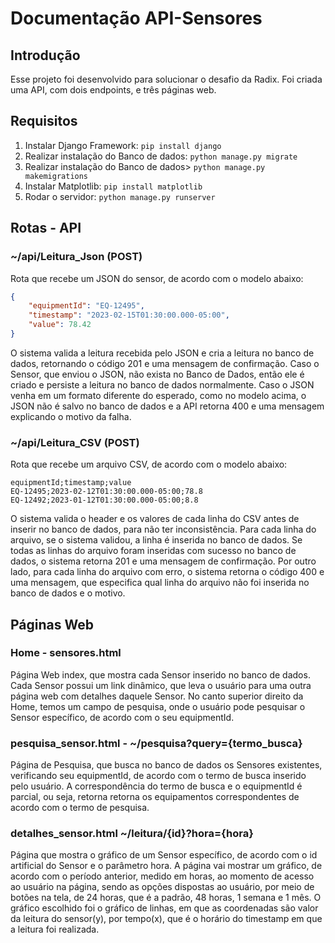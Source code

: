 # Documentação API-Sensores

## Introdução

Esse projeto foi desenvolvido para solucionar o desafio da Radix.
Foi criada uma API, com dois endpoints, e três páginas web.

## Requisitos 
1. Instalar Django Framework: `pip install django`
2. Realizar instalação do Banco de dados: `python manage.py migrate`
3. Realizar instalação do Banco de dados> `python manage.py makemigrations`
4. Instalar Matplotlib: `pip install matplotlib`
5. Rodar o servidor: `python manage.py runserver`

## Rotas - API

### ~/api/Leitura_Json (POST)
Rota que recebe um JSON do sensor, de acordo com o modelo abaixo:
```JSON
{
    "equipmentId": "EQ-12495",
    "timestamp": "2023-02-15T01:30:00.000-05:00",
    "value": 78.42
}
```
O sistema valida a leitura recebida pelo JSON e cria a leitura no banco de dados, retornando o código 201 e uma mensagem de confirmação. Caso o Sensor, que enviou o JSON, não exista no Banco de Dados, então ele é criado e persiste a leitura no banco de dados normalmente. Caso o JSON venha em um formato diferente do esperado, como no modelo acima, o JSON não é salvo no banco de dados e a API retorna 400 e uma mensagem explicando o motivo da falha.

### ~/api/Leitura_CSV (POST)
Rota que recebe um arquivo CSV, de acordo com o modelo abaixo:
```CSV
equipmentId;timestamp;value
EQ-12495;2023-02-12T01:30:00.000-05:00;78.8
EQ-12492;2023-01-12T01:30:00.000-05:00;8.8
```
O sistema valida o header e os valores de cada linha do CSV antes de inserir no banco de dados, para não ter inconsistência. Para cada linha do arquivo, se o sistema validou, a linha é inserida no banco de dados. Se todas as linhas do arquivo foram inseridas com sucesso no banco de dados, o sistema retorna 201 e uma mensagem de confirmação. Por outro lado, para cada linha do arquivo com erro, o sistema retorna o código 400 e uma mensagem, que especifica qual linha do arquivo não foi inserida no banco de dados e o motivo.


## Páginas Web

### Home - sensores.html
Página Web index, que mostra cada Sensor inserido no banco de dados. Cada Sensor possui um link dinâmico, que leva o usuário para uma outra página web com detalhes daquele Sensor. No canto superior direito da Home, temos um campo de pesquisa, onde o usuário pode pesquisar o Sensor específico, de acordo com o seu equipmentId.

### pesquisa_sensor.html -  ~/pesquisa?query={termo_busca} 
Página de Pesquisa, que busca no banco de dados os Sensores existentes, verificando seu equipmentId, de acordo com o termo de busca inserido pelo usuário. A correspondência do termo de busca e o equipmentId é parcial, ou seja, retorna retorna os equipamentos correspondentes de acordo com o termo de pesquisa.

### detalhes_sensor.html ~/leitura/{id}?hora={hora}
Página que mostra o gráfico de um Sensor específico, de acordo com o id artificial do Sensor e o parâmetro hora. A página vai mostrar um gráfico, de acordo com o período anterior, medido em horas, ao momento de acesso ao usuário na página, sendo as opções dispostas ao usuário, por meio de botões na tela, de 24 horas, que é a padrão, 48 horas, 1 semana e 1 mês. O gráfico escolhido foi o gráfico de linhas, em que as coordenadas são valor da leitura do sensor(y), por tempo(x), que é o horário do timestamp em que a leitura foi realizada.


